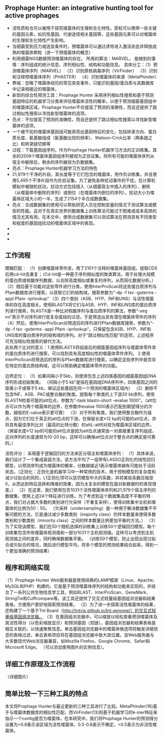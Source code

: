 ## Prophage Hunter: an integrative hunting tool for active prophages
+  活性质粒也可以被用于探究噬菌体的生理和生化特性。质粒可以携带一些关键的基因元素，如抗性基因、代谢途径相关基因等，这些基因元素可以对噬菌体的生理和生化特性产生影响。
+  当细菌受到压力或适宜条件时，预噬菌体可以通过诱导进入激活状态并释放成熟的噬菌体颗粒（讲一下预噬菌体的概念）
+  利用细菌NGS数据预测噬菌体的存在。  所用的算法：MARVEL。   能做到的事情：序列组成的统计信息、序列相似性、结构和功能信息。    具体分工：（1）预测噬菌体序列（MARVEL） （2）识别原核病毒序列（VirFinder） （3）识别和注释预噬菌体序列（PHASTER）  （4）识别噬菌体的来源（MetaPhinder）
+  弊端：忽略了噬菌体经历的常见突变事件，只能识别基因/蛋白质与其数据库中记录相接近的噬菌体。
+  新型的综合性预测工具：Prophage Hunter    采用序列相似性搜索和基于预测基因特征的机器学习分类来评估噬菌体活性的概率，以便于预测细菌基因组中的噬菌体区域，Prophage Hunter不仅提高了预测的准确性，而且还提供了跳过相似性搜索以寻找新型噬菌体的选项。
+  亮点：不仅提高了预测的准确性，而且还提供了跳过相似性搜索以寻找新型噬菌体的选项。
+  一个被干扰的噬菌体基因组可能表现出基因特征的变化，包括转录方向、蛋白质长度、氨基酸组成（氨基酸出现的频率）、Watson-Crick比率（两条链之比）和转录链切换等
+  过程：下载基因组序列，作为Prophage Hunter机器学习方法的正训练集。其余的2509个噬菌体基因组序列被视为正验证集。将所有可能的噬菌体序列从宿主中删除后，剩余的序列被视为负数据集。
+  亮点：Prophage Hunter机器学习方法的特色
+  21,979个干净的片段，其长度等于它们包含的噬菌体，用作负训练集，并且使用5,495个干净片段作为负验证集。为了避免各种扰动事件的干扰，在计算机模拟中被随机扰动，扰动方式包括插入（从细菌宿主中插入的序列）、删除（从噬菌体中删除的序列）或倒位（在噬菌体内倒位的序列），扰动大小为噬菌体区域大小的一半，生成了2154个半合成数据集。
+  亮点：合成数据集的使用可以帮助研究人员在控制变量的情况下测试算法或模型的性能。这对于在真实世界的数据集上训练算法可能过于困难或成本高昂的情况尤其有用。在本文中，使用合成数据集可以测试算法在预测具有不同类型和程度的基因组扰动的噬菌体区域中的表现。
+  
+  
+  
## 工作流程
模糊匹配：
（1）创建噬菌体零件库，用了2101个注释的噬菌体基因组，提取CDS后用cd-hit去重复；（Cd-hit是一种基于序列相似度的聚类算法，用于处理大规模的蛋白质或核酸序列数据，以去除高度相似或重复的序列，从而简化数据分析。）
（2）随后基于功能对这些零件进行分类，使用InterProScan将这些蛋白质序列与Pfam数据库进行搜索，以获取它们的结构域，搜索参数为“-dp -f tsv -goterms -appl Pfam -iprlookup” 
（3）四个类别（ASB、HYP、INF和UNS）与活性噬菌体的存在高度相关。使用BLASTX将它们与ASB、HYP、INF和UNS库的蛋白质序列进行搜索，BLASTX是一种比对核酸序列与蛋白质序列的算法，参数“-seg no”表示不对序列进行低复杂度段的过滤。于是筛选出具有潜在噬菌体零件的序列  
（4）然后，使用InterProScan对筛选后的序列进行Pfam数据库搜索，参数为“-dp -f tsv -goterms -appl Pfam -iprlookup”，只保留包含ASB、HYP、INF和UNS库的蛋白质序列的结构域的序列。对于“跳过相似性匹配”的选项，上述程序可充当相似性搜索的替代方法。     
此处两个比对的意义：1.使用BLASTX将组装后的细菌基因组序列与噬菌体零件库的蛋白质序列进行搜索，可以找到具有高度相似性的噬菌体零件序列。     2.使用InterProScan将筛选后的序列与Pfam数据库进行搜索，以确定这些序列中是否存在特定的蛋白质结构域，这可以帮助确定噬菌体零件的功能。


边界定位：
（1）如果间隔小于5kb，则使用包含上述四类基因的细菌基因组DNA序列形成初始聚类。 （间隔小于5 kb”是指在基因组DNA序列中，四类基因之间的距离小于或等于5 kb，保证这些基因在同一个预测的噬菌体区域内）
（2）删除不包含INF、ASB、PAC或整合酶的聚类。提取每个聚类的上下游20 kb序列，使用BLASTN检查可能的att位点，参数为“-task blastn-short -evalue 1000”。（att位点可以作为两个噬菌体的边界，在参数中evalue 1000表示匹配到期望得分的次数，越低的E-value表示更可靠）
（3）对于所有聚类，我们使用整合酶作为锚点，因为它们位于真正的att位点的下游。仅保留长度≥12 bp的可能的att位点，并将具有最佳序列比对（最高的比特分数）的attL-attR对视为噬菌体区域的边界。 （保留长度≥12 bp的可能的att位点是因为att位点通常由一对直接重复序列组成，这对序列的长度通常为10-20 bp，这样可以确保att位点对于整合点的确定是可靠的。）

活性评分：
采用基于逻辑回归的方法来区分宿主和噬菌体序列：
（1）具体来说，我们设计了一个集成装袋方法，该方法平均了一组带有LASSO正则化的线性回归模型，以预测序列成为噬菌体的概率，分数越接近1表示噬菌体越有可能处于活跃状态。（正则化：正则化是机器学习中一种常用的技术，用于控制模型的复杂度和减少过拟合的风险，L1正则化项可以惩罚模型中大的系数，并将某些系数压缩至0，从而达到特征选择和降维的效果，因为太复杂的模型在面对新数据时的表现很差。）
（2）在这里，我们使用包含1031个活性噬菌体序列和21,979个宿主序列的数据集，使用上述24个特征进行训练。为了考虑到这个数据集高度不平衡的特点，我们对占据大多数的类别进行欠采样（不重复采样），使得训练集中主机和噬菌体的比例为50：50。 （欠采样（undersampling）是一种用于解决数据集不平衡问题的方法，它是通过减少多数类别（majority class）的样本数量来使得多数类别和少数类别（minority class）之间的样本数量比例更加平衡的方法。）
（3）为了实现该模型，我们在50个随机选择的训练集上训练50个逻辑回归模型。每个训练集包含所有噬菌体观测值和一部分1031个主机观测值。这样可以考虑到主机观测值之间的差异，同时确保数据集平衡。  （训练50个模型，防止出现出现过拟合或欠拟合的情况，随后进行模型平均，将多个模型的预测结果结合起来，得到一个更加准确的预测结果）

## 程序和网络实现
（1）Prophage Hunter Web服务器是使用经典的LAMP框架（Linux、Apache、MySQL和PHP）构建的，它是基于预测噬菌体序列的结构和功能来实现的，并结合了一系列公共生物信息学工具，例如BLAST、InterProScan、GeneMark、StringTie和Cuffcompare等。该工具还提供了交互式轻量级基因组浏览器和结果表格，方便用户更好地探索预测结果。
（2）为了进一步探索活性噬菌体的结果，还构建了一个基于Tnt Board（http://tntvis.github.io/tnt.genome/）的交互式轻量级基因组浏览器。
（3）在基因组浏览器中，可以缩放以轻松查看预测噬菌体及其活性得分（以色彩缩放显示）和预测基因（双链）。基因组浏览器和结果表格是相互关联的，以快速聚焦信息。单击基因组浏览器中的噬菌体候选项将触发详细信息的表格过滤，单击表格项目将在基因组浏览器中放大其位置。该Web服务器与大多数现代Web浏览器兼容，如Mozilla Firefox、Google Chrome、Safari和Microsoft Edge。 （可以添加使用图片的实例信息）。

## 详细工作原理及工作流程
（详细图片）

## 简单比较一下三种工具的特点
本文将Prophage Hunter与最近更新的三种工具进行了比较。MetaPhinder(16)基于与噬菌体数据库的相似性匹配，而VirFinder(13)则基于机器学习的k-mer特征来指示一个contig是否为噬菌体。在本研究中，我们将Prophage Hunter的预测得分设置为>0.8表示该区域为活性噬菌体，0.5-0.8表示不确定，<0.5表示为非活性噬菌体。




































